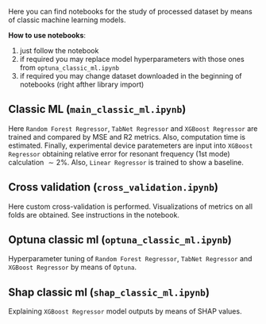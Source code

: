Here you can find notebooks for the study of processed dataset by means of classic machine learning models.

**How to use notebooks**:
1. just follow the notebook
2. if required you may replace model hyperparameters with those ones from `optuna_classic_ml.ipynb`
3. if required you may change dataset downloaded in the beginning of notebooks (right afther library import)

## Classic ML (`main_classic_ml.ipynb`)
Here `Random Forest Regressor`, `TabNet Regressor` and `XGBoost Regressor` are trained and compared by MSE and R2 metrics. Also, computation time is estimated. Finally, experimental device paratemeters are input into `XGBoost Regressor` obtaining relative error for resonant frequency (1st mode) calculation $\sim 2$%. Also, `Linear Regressor` is trained to show a baseline.

## Cross validation (`cross_validation.ipynb`)
Here custom cross-validation is performed. Visualizations of metrics on all folds are obtained. See instructions in the notebook.

## Optuna classic ml (`optuna_classic_ml.ipynb`)
Hyperparameter tuning of `Random Forest Regressor`, `TabNet Regressor` and `XGBoost Regressor` by means of `Optuna`.

## Shap classic ml (`shap_classic_ml.ipynb`)
Explaining `XGBoost Regressor` model outputs by means of SHAP values.
